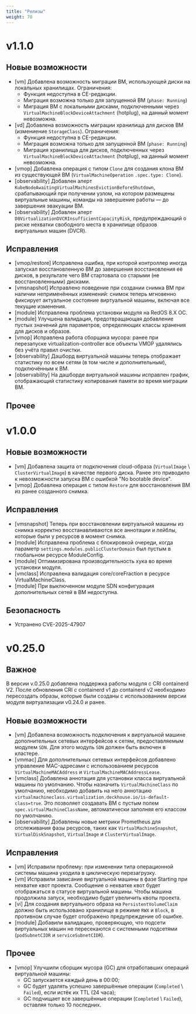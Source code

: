 ```yaml
---
title: "Релизы"
weight: 70
---
```


# v1.1.0

## Новые возможности

- [vm] Добавлена возможность миграции ВМ, использующей диски на локальных хранилищах. Ограничения:
  - Функция недоступна в CE-редакции.
  - Миграция возможна только для запущенной ВМ (`phase: Running`)
  - Миграция ВМ с локальными дисками, подключенными через `VirtualMachineBlockDeviceAttachment` (hotplug), на данный момент невозможна.
- [vd] Добавлена возможность миграции хранилища для дисков ВМ (измениение `StorageClass`). Ограничения:
  - Функция недоступна в CE-редакции.
  - Миграция возможна только для запущенной ВМ (`phase: Running`)
  - Миграция хранилища для дисков, подключенных через `VirtualMachineBlockDeviceAttachment` (hotplug), на данный момент невозможна.
- [vmop] Добавлена операция с типом `Clone` для создания клона ВМ из существующей ВМ (`VirtualMachineOperation` `.spec.type: Clone`).
- [observability] Добавлен алерт `KubeNodeAwaitingVirtualMachinesEvictionBeforeShutdown`, срабатывающий при получении узлом, на котором размещены виртуальные машины, команды на завершение работы — до завершения эвакуации ВМ.
- [observability] Добавлен алерт `D8VirtualizationDVCRInsufficientCapacityRisk`, предупреждающий о риске нехватки свободного места в хранилище образов виртуальных машин (DVCR).

## Исправления

- [vmop/restore] Исправлена ошибка, при которой контроллер иногда запускал восстановленную ВМ до завершения восстановления её дисков, в результате чего ВМ стартовала со старыми (не восстановленными) дисками.
- [vmsnapshot] Исправлено поведение при создании снимка ВМ при наличии неприменённых изменений: снимок теперь мгновенно фиксирует актуальное состояние виртуальной машины, включая все текущие изменения.
- [module] Исправлена проблема установки модуля на RedOS 8.X ОС.
- [module] Улучшена валидация, предотвращающая добавление пустых значений для параметров, определяющих классы хранения для дисков и образов.
- [vmop] Исправлена работа сборщика мусора: ранее при перезапуске virtualization-controller все объекты VMOP удалялись без учёта правил очистки.
- [observability] Дашборд виртуальной машины теперь отображает статистику по всем сетям (в том числе и дополнительным), подключённым к ВМ.
- [observability] На дашборде виртуальной машины исправлен график, отображающий статистику копирования памяти во время миграции ВМ.


## Прочее

# v1.0.0

## Новые возможности

- [vm] Добавлена защита от подключения cloud-образа (`VirtualImage` \ `ClusterVirtualImage`) в качестве первого диска. Ранее это приводило к невозможности запуска ВМ с ошибкой "No bootable device".
- [vmop] Добавлена операция с типом `Restore` для восстановления ВМ из ранее созданного снимка.

## Исправления

- [vmsnapshot] Теперь при восстановлении виртуальной машины из снимка корректно восстанавливаются все аннотации и лейблы, которые были у ресурсов в момент снимка.
- [module] Исправлена проблема с блокировкой очереди, когда параметр `settings.modules.publicClusterDomain` был пустым в глобальном ресурсе ModuleConfig.
- [module] Оптимизирована производительность хука во время установки модуля.
- [vmclass] Исправлена валидация core/coreFraction в ресурсе VirtualMachineClass.
- [module] При выключенном модуле SDN конфигурация дополнительных сетей в ВМ недоступна.

## Безопасность

- Устранено CVE-2025-47907

# v0.25.0

## Важное

В версии v.0.25.0 добавлена поддержка работы модуля с CRI containerd V2.
После обновления CRI с containerd v1 до containerd v2 необходимо пересоздать образы, которые были созданы с использованием версии модуля виртуализации v0.24.0 и ранее.

## Новые возможности

- [vm] Добавлена возможность подключения к виртуальной машине дополнительных сетевых интерфейсов к сетям, предоставляемым модулем `SDN`. Для этого модуль `SDN` должен быть включен в кластере.
- [vmmac] Для дополнительных сетевых интерфейсов добавлено управление MAC-адресами с использованием ресурсов `VirtualMachineMACAddress` и `VirtualMachineMACAddressLease`.
- [vmclass] Добавлена аннотация для установки класса виртуальной машины по умолчанию. Чтобы назначить `VirtualMachineClass` по умолчанию, необходимо добавить на него аннотацию `virtualmachineclass.virtualization.deckhouse.io/is-default-class=true`. Это позволяет создавать ВМ с пустым полем `spec.virtualMachineClassName`, автоматически заполняя его классом по умолчанию.
- [observability] Добавлены новые метрики Prometheus для отслеживания фазы ресурсов, таких как `VirtualMachineSnapshot`, `VirtualDiskSnapshot`, `VirtualImage` и `ClusterVirtualImage`.

## Исправления

- [vm] Исправили проблему: при изменении типа операционной системы машина уходила в циклическую перезагрузку.
- [vm] Исправили зависание виртуальной машины в фазе Starting при нехватке квот проекта. Сообщение о нехватке квот будет отображаться в статусе виртуальной машины. Чтобы машина продолжила запуск, необходимо будет увеличить квоты проекта.
- [vi] Для создания виртуального образа на `PersistentVolumeClaim` должно быть использовано хранилище в режиме `RWX` и `Block`, в противном случае будет отображено предупреждение об ошибке.
- [module] Добавили валидацию, проверяющую, что подсети виртуальных машин не пересекаются с системными подсетями (`podSubnetCIDR` и `serviceSubnetCIDR`).

## Прочее

- [vmop] Улучшили сборщик мусора (GC) для отработавших операций виртуальной машины:
  - GC запускается каждый день в 00:00;
  - GC будет удалять успешно завершённые операции (`Completed` \ `Failed`), если истёк их TTL (24 часа);
  - GC подчищает все завершённые операции (`Completed` \ `Failed`), оставляя только 10 последних.
